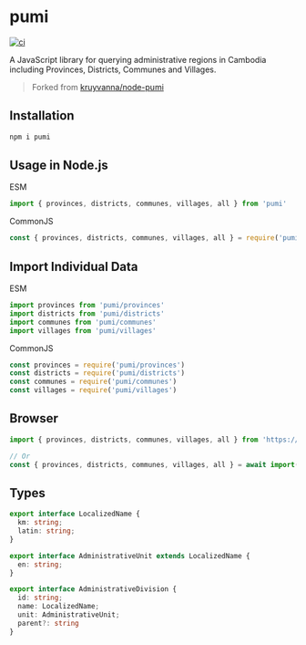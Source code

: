 # pumi

[![ci](https://github.com/seanghay/pumi-js/actions/workflows/ci.yml/badge.svg)](https://github.com/seanghay/pumi-js/actions/workflows/ci.yml)

A JavaScript library for querying administrative regions in Cambodia including Provinces, Districts, Communes and Villages.

> Forked from [kruyvanna/node-pumi](https://github.com/kruyvanna/node-pumi)

## Installation

```sh
npm i pumi
```


## Usage in Node.js

ESM

```js
import { provinces, districts, communes, villages, all } from 'pumi'
```

CommonJS
```js
const { provinces, districts, communes, villages, all } = require('pumi')
```

## Import Individual Data

ESM

```js
import provinces from 'pumi/provinces'
import districts from 'pumi/districts'
import communes from 'pumi/communes'
import villages from 'pumi/villages'
```

CommonJS

```js
const provinces = require('pumi/provinces')
const districts = require('pumi/districts')
const communes = require('pumi/communes')
const villages = require('pumi/villages')
```

## Browser

```js
import { provinces, districts, communes, villages, all } from 'https://unpkg.com/pumi@latest/dist/main.mjs'

// Or
const { provinces, districts, communes, villages, all } = await import("https://unpkg.com/pumi@latest/dist/main.mjs")
```

## Types

```typescript
export interface LocalizedName {
  km: string;
  latin: string;
}

export interface AdministrativeUnit extends LocalizedName {
  en: string;
}

export interface AdministrativeDivision {
  id: string;
  name: LocalizedName;
  unit: AdministrativeUnit;
  parent?: string
}
```
